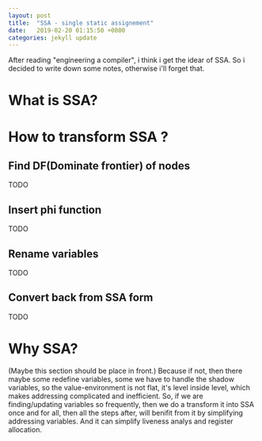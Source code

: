 ```yaml
---
layout: post
title:  "SSA - single static assignement"
date:   2019-02-20 01:15:50 +0800
categories: jekyll update
---
```

After reading "engineering a compiler", i think i get the idear of SSA. So i
decided to write down some notes, otherwise i'll forget that.

# What is SSA?

# How to transform SSA ?
## Find DF(Dominate frontier) of nodes
TODO

## Insert phi function
TODO

## Rename variables
TODO

## Convert back from SSA form
TODO

# Why SSA?
(Maybe this section should be place in front.)
Because if not, then there maybe some redefine variables, some we have to handle
the shadow variables, so the value-environment is not flat, it's level inside
level, which makes addressing complicated and inefficient.
So, if we are finding/updating variables so frequently, then we do a transform
it into SSA once and for all, then all the steps after, will benifit from it by
simplifying addressing variables.
And it can simplify liveness analys and register allocation.
